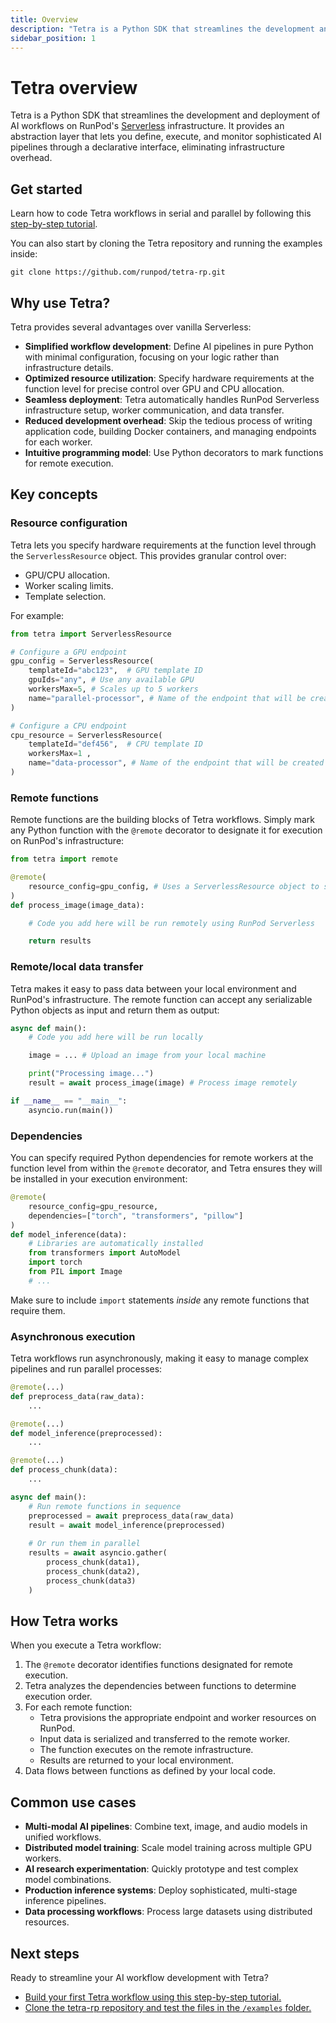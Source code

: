 ```yaml
---
title: Overview
description: "Tetra is a Python SDK that streamlines the development and deployment of AI workflows on RunPod's Serverless infrastructure."
sidebar_position: 1
---
```


# Tetra overview

Tetra is a Python SDK that streamlines the development and deployment of AI workflows on RunPod's [Serverless](/serverless/overview) infrastructure. It provides an abstraction layer that lets you define, execute, and monitor sophisticated AI pipelines through a declarative interface, eliminating infrastructure overhead.

## Get started

Learn how to code Tetra workflows in serial and parallel by following this [step-by-step tutorial](/tetra/get-started).

You can also start by cloning the Tetra repository and running the examples inside:

```
git clone https://github.com/runpod/tetra-rp.git
```

## Why use Tetra?

Tetra provides several advantages over vanilla Serverless:

- **Simplified workflow development**: Define AI pipelines in pure Python with minimal configuration, focusing on your logic rather than infrastructure details.
- **Optimized resource utilization**: Specify hardware requirements at the function level for precise control over GPU and CPU allocation.
- **Seamless deployment**: Tetra automatically handles RunPod Serverless infrastructure setup, worker communication, and data transfer.
- **Reduced development overhead**: Skip the tedious process of writing application code, building Docker containers, and managing endpoints for each worker.
- **Intuitive programming model**: Use Python decorators to mark functions for remote execution.

## Key concepts

### Resource configuration

Tetra lets you specify hardware requirements at the function level through the `ServerlessResource` object. This provides granular control over:

- GPU/CPU allocation.
- Worker scaling limits.
- Template selection.

For example:

```python
from tetra import ServerlessResource

# Configure a GPU endpoint
gpu_config = ServerlessResource(
    templateId="abc123",  # GPU template ID
    gpuIds="any", # Use any available GPU
    workersMax=5, # Scales up to 5 workers
    name="parallel-processor", # Name of the endpoint that will be created or used
)

# Configure a CPU endpoint
cpu_resource = ServerlessResource(
    templateId="def456",  # CPU template ID
    workersMax=1 ,
    name="data-processor", # Name of the endpoint that will be created or used
)
```

### Remote functions

Remote functions are the building blocks of Tetra workflows. Simply mark any Python function with the `@remote` decorator to designate it for execution on RunPod's infrastructure:

```python
from tetra import remote

@remote(
    resource_config=gpu_config, # Uses a ServerlessResource object to set up an endpoint
)
def process_image(image_data):

    # Code you add here will be run remotely using RunPod Serverless

    return results
```

### Remote/local data transfer

Tetra makes it easy to pass data between your local environment and RunPod's infrastructure. The remote function can accept any serializable Python objects as input and return them as output:

```python
async def main():
    # Code you add here will be run locally

    image = ... # Upload an image from your local machine

    print("Processing image...")
    result = await process_image(image) # Process image remotely

if __name__ == "__main__":
    asyncio.run(main())
```

### Dependencies

You can specify required Python dependencies for remote workers at the function level from within the `@remote` decorator, and Tetra ensures they will be installed in your execution environment:

```python
@remote(
    resource_config=gpu_resource,
    dependencies=["torch", "transformers", "pillow"]
)
def model_inference(data):
    # Libraries are automatically installed
    from transformers import AutoModel
    import torch
    from PIL import Image
    # ...
```

Make sure to include `import` statements *inside* any remote functions that require them.

### Asynchronous execution

Tetra workflows run asynchronously, making it easy to manage complex pipelines and run parallel processes:

```python
@remote(...)
def preprocess_data(raw_data):
    ...

@remote(...)
def model_inference(preprocessed):
    ...

@remote(...)
def process_chunk(data):
    ...

async def main():
    # Run remote functions in sequence
    preprocessed = await preprocess_data(raw_data)
    result = await model_inference(preprocessed)
    
    # Or run them in parallel
    results = await asyncio.gather(
        process_chunk(data1),
        process_chunk(data2),
        process_chunk(data3)
    )
```

## How Tetra works

When you execute a Tetra workflow:

1. The `@remote` decorator identifies functions designated for remote execution.
2. Tetra analyzes the dependencies between functions to determine execution order.
3. For each remote function:
   - Tetra provisions the appropriate endpoint and worker resources on RunPod.
   - Input data is serialized and transferred to the remote worker.
   - The function executes on the remote infrastructure.
   - Results are returned to your local environment.
4. Data flows between functions as defined by your local code.

## Common use cases

- **Multi-modal AI pipelines**: Combine text, image, and audio models in unified workflows.
- **Distributed model training**: Scale model training across multiple GPU workers.
- **AI research experimentation**: Quickly prototype and test complex model combinations.
- **Production inference systems**: Deploy sophisticated, multi-stage inference pipelines.
- **Data processing workflows**: Process large datasets using distributed resources.

## Next steps

Ready to streamline your AI workflow development with Tetra?

- [Build your first Tetra workflow using this step-by-step tutorial.](/tetra/get-started)
- [Clone the tetra-rp repository and test the files in the `/examples` folder.](https://github.com/runpod/tetra-rp)